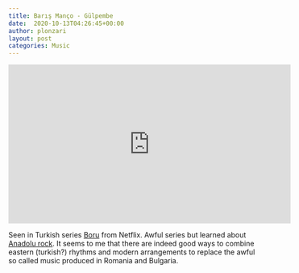 ```yaml
---
title: Barış Manço - Gülpembe
date:  2020-10-13T04:26:45+00:00
author: plonzari
layout: post
categories: Music
---
```


<iframe width="560" height="315" src="https://www.youtube.com/embed/zd8IFDgQCUc" frameborder="0" allow="accelerometer; autoplay; clipboard-write; encrypted-media; gyroscope; picture-in-picture" allowfullscreen></iframe>

Seen in Turkish series 
<a href="https://www.imdb.com/title/tt7146600/" data-type="URL" data-id="https://www.imdb.com/title/tt7146600/">Boru</a> 
from Netflix. Awful series but learned about 
<a href="https://en.wikipedia.org/wiki/Anatolian_rock" data-type="URL" data-id="https://en.wikipedia.org/wiki/Anatolian_rock">Anadolu rock</a>.
It seems to me that there are indeed good ways to combine eastern (turkish?) rhythms and modern arrangements to replace 
the awful so called music produced in Romania and Bulgaria. 